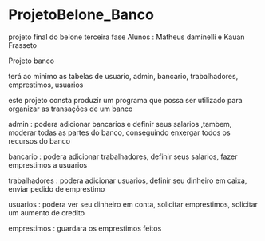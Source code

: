 # ProjetoBelone_Banco

projeto final do belone terceira fase
Alunos : Matheus daminelli e Kauan Frasseto

Projeto banco

terá ao minimo as tabelas de usuario, admin, bancario, trabalhadores, emprestimos, usuarios 

este projeto consta produzir um programa que possa ser utilizado para organizar as transações de um banco 

admin : podera adicionar bancarios e definir seus salarios ,tambem, moderar todas as partes do banco, conseguindo enxergar todos os recursos do banco 

bancario : podera adicionar trabalhadores, definir seus salarios, fazer emprestimos a usuarios

trabalhadores : podera adicionar usuarios, definir seu dinheiro em caixa, enviar pedido de emprestimo

usuarios : podera ver seu dinheiro em conta, solicitar emprestimos, solicitar um aumento de credito

emprestimos : guardara os emprestimos feitos
